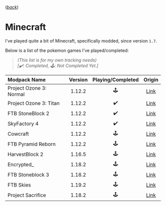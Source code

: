 ([_back_](README.md))

# Minecraft

I've played quite a bit of Minecraft, specifically modded, since version `1.7`.

Below is a list of the pokemon games I've played/completed:

> _(This list is for my own tracking needs)
> <br/> [✔️: Completed, 🕹️: Not Completed Yet.]_

| Modpack Name            | Version | Playing/Completed |                                         Origin                                          |
| :---------------------- | :-----: | :---------------: | :-------------------------------------------------------------------------------------: |
| Project Ozone 3: Normal | 1.12.2  |        🕹️         | [Link](https://www.curseforge.com/minecraft/modpacks/project-ozone-3-a-new-way-forward) |
| Project Ozone 3: Titan  | 1.12.2  |        ✔️         | [Link](https://www.curseforge.com/minecraft/modpacks/project-ozone-3-a-new-way-forward) |
| FTB StoneBlock 2        | 1.12.2  |        ✔️         |          [Link](https://feed-the-beast.com/modpack/ftb_presents_stoneblock_2)           |
| SkyFactory 4            | 1.12.2  |        ✔️         |           [Link](https://www.curseforge.com/minecraft/modpacks/skyfactory-4)            |
| Cowcraft                | 1.12.2  |        🕹️         |             [Link](https://www.curseforge.com/minecraft/modpacks/cow-craft)             |
| FTB Pyramid Reborn      | 1.12.2  |        🕹️         |          [Link](https://feed-the-beast.com/modpacks/32-ftb-pyramid-reborn-30)           |
| HarvestBlock 2          | 1.16.5  |        🕹️         |          [Link](https://www.curseforge.com/minecraft/modpacks/harvestblock-2)           |
| Encrypted\_             | 1.18.2  |        🕹️         |            [Link](https://www.curseforge.com/minecraft/modpacks/encrypted_)             |
| FTB Stoneblock 3        | 1.18.2  |        🕹️         |            [Link](https://feed-the-beast.com/modpacks/100-ftb-stoneblock-3)             |
| FTB Skies               | 1.19.2  |        🕹️         |                                        [Link]()                                         |
| Project Sacrifice       | 1.18.2  |        🕹️         |                                        [Link]()                                         |
